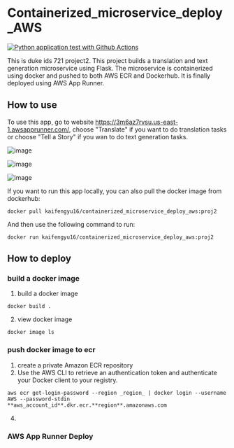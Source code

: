 # Containerized_microservice_deploy_AWS
[![Python application test with Github Actions](https://github.com/kaifeng-yu16/Containerized_microservice_deploy_AWS/actions/workflows/main.yml/badge.svg)](https://github.com/kaifeng-yu16/Containerized_microservice_deploy_AWS/actions/workflows/main.yml)

This is duke ids 721 project2. This project builds a translation and text generation microservice using Flask. The microservice is containerized using docker and pushed to both AWS ECR and Dockerhub. It is finally deployed using AWS App Runner.

## How to use
To use this app, go to website https://3m6az7rvsu.us-east-1.awsapprunner.com/, choose "Translate" if you want to do translation tasks or choose "Tell a Story" if you wan to do text generation tasks.

![image](https://user-images.githubusercontent.com/90477174/155877608-e11cd9d8-3656-4ab3-8c20-062a46a67bc8.png)

![image](https://user-images.githubusercontent.com/90477174/155877624-07fa8a82-5442-476c-8d0c-6593793621aa.png)

![image](https://user-images.githubusercontent.com/90477174/155877649-97cd0346-a7b9-4cdc-bdc5-453b12308901.png)


If you want to run this app locally, you can also pull the docker image from dockerhub:
```
docker pull kaifengyu16/containerized_microservice_deploy_aws:proj2
```
And then use the following command to run:
```
docker run kaifengyu16/containerized_microservice_deploy_aws:proj2
```

## How to deploy
### build a docker image
1. build a docker image
```
docker build .
```
2. view docker image
```
docker image ls
```
### push docker image to ecr
1. create a private Amazon ECR repository
2. Use the AWS CLI to retrieve an authentication token and authenticate your Docker client to your registry.
```
aws ecr get-login-password --region _region_ | docker login --username AWS --password-stdin **aws_account_id**.dkr.ecr.**region**.amazonaws.com
```
4. 
### AWS App Runner Deploy
